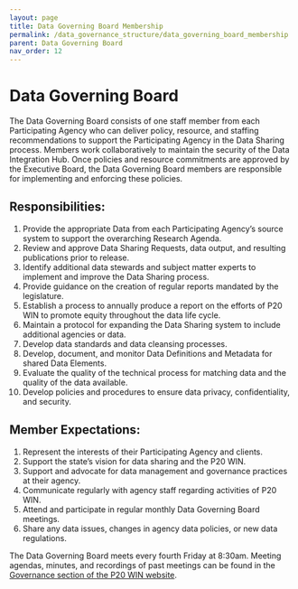 ```yaml
---
layout: page
title: Data Governing Board Membership
permalink: /data_governance_structure/data_governing_board_membership
parent: Data Governing Board
nav_order: 12
---
```


# Data Governing Board

The Data Governing Board consists of one staff member from each Participating Agency who can deliver policy, resource, and staffing recommendations to support the Participating Agency in the Data Sharing process. Members work collaboratively to maintain the security of the Data Integration Hub. Once policies and resource commitments are approved by the Executive Board, the Data Governing Board members are responsible for implementing and enforcing these policies.  

## Responsibilities:

1. Provide the appropriate Data from each Participating Agency’s source system to support the overarching Research Agenda.  
2. Review and approve Data Sharing Requests, data output, and resulting publications prior to release.  
3. Identify additional data stewards and subject matter experts to implement and improve the Data Sharing process.  
4. Provide guidance on the creation of regular reports mandated by the legislature.  
5. Establish a process to annually produce a report on the efforts of P20 WIN to promote equity throughout the data life cycle.  
6. Maintain a protocol for expanding the Data Sharing system to include additional agencies or data.  
7. Develop data standards and data cleansing processes.  
8. Develop, document, and monitor Data Definitions and Metadata for shared Data Elements.  
9. Evaluate the quality of the technical process for matching data and the quality of the data available.  
10. Develop policies and procedures to ensure data privacy, confidentiality, and security.  

## Member Expectations:

1. Represent the interests of their Participating Agency and clients.  
2. Support the state’s vision for data sharing and the P20 WIN.  
3. Support and advocate for data management and governance practices at their agency.  
4. Communicate regularly with agency staff regarding activities of P20 WIN.  
5. Attend and participate in regular monthly Data Governing Board meetings.  
6. Share any data issues, changes in agency data policies, or new data regulations.  

The Data Governing Board meets every fourth Friday at 8:30am. Meeting agendas, minutes, and recordings of past meetings can be found in the [Governance section of the P20 WIN website](https://portal.ct.gov/OPM/P20Win/Governance).  
